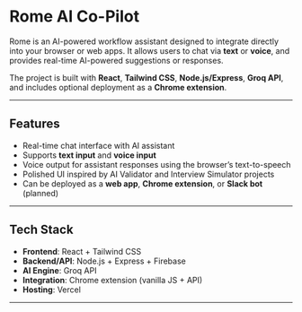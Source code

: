 # Rome AI Co-Pilot

Rome is an AI-powered workflow assistant designed to integrate directly into your browser or web apps. It allows users to chat via **text** or **voice**, and provides real-time AI-powered suggestions or responses.  

The project is built with **React**, **Tailwind CSS**, **Node.js/Express**, **Groq API**, and includes optional deployment as a **Chrome extension**.

---

## Features

- Real-time chat interface with AI assistant
- Supports **text input** and **voice input**
- Voice output for assistant responses using the browser’s text-to-speech
- Polished UI inspired by AI Validator and Interview Simulator projects
- Can be deployed as a **web app**, **Chrome extension**, or **Slack bot** (planned)

---

## Tech Stack

- **Frontend**: React + Tailwind CSS  
- **Backend/API**: Node.js + Express + Firebase   
- **AI Engine**: Groq API 
- **Integration**: Chrome extension (vanilla JS + API)  
- **Hosting**: Vercel  

---

